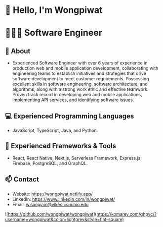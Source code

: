 # 👋 Hello, I'm Wongpiwat

# 👨🏻‍💻 Software Engineer

## 🚀 About

- Experienced Software Engineer with over 6 years of experience in production web and mobile application development,
  collaborating with engineering teams to establish initiatives and strategies that drive software development to meet
  customer requirements. Possessing excellent skills in software engineering, software architecture, and algorithms,
  along with a strong work ethic and effective teamwork. Proven track record in developing web and mobile applications,
  implementing API services, and identifying software issues.

## 💻 Experienced Programming Languages

- JavaScript, TypeScript, Java, and Python.

## 🧰 Experienced Frameworks & Tools

- React, React Native, Next.js, Serverless Framework, Express.js, Firebase, PostgreSQL, and GraphQL.

## 📫 Contact

- Website: https://wongpiwat.netlify.app/
- LinkedIn: https://www.linkedin.com/in/wongpiwat/
- Email: [w.sangiam@vikes.csuohio.edu](mailto:w.sangiam@vikes.csuohio.edu)

![https://github.com/wongpiwat/wongpiwat](https://komarev.com/ghpvc/?username=wongpiwat&color=lightgrey&style=flat-square)
